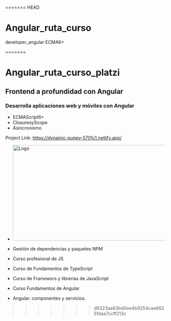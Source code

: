 <<<<<<< HEAD
# Angular_ruta_curso
developer_angular
ECMA6+

=======
# Angular_ruta_curso_platzi

## Frontend a profundidad con Angular
### Desarrolla aplicaciones web y móviles con Angular

- ECMAScript6+
- ClosuresyScope
- Asincronismo
 <!-- PROJECT  -->

 Project Link: https://dynamic-puppy-5701c1.netlify.app/
 -   <img src="https://i.ibb.co/Hhmt6fR/Captura-de-pantalla-2022-10-14-163407.jpg" alt="Logo" width="600" height="300">
  
- Gestión de dependencias y paquetes NPM
- Curso profesional de JS
- Curso de Fundamentos de TypeScript
- Curso de Framewors y librerias de JavaScript
- Curso Fundamentos de Angular
- Angular: componentes y servicios.



>>>>>>> d6323aa63bd0ee4b9254cae6625fdaa7ccff213c
